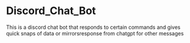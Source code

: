 # Discord_Chat_Bot
This is a discord chat bot that responds to certain commands and gives quick snaps of data or mirrorsresponse from chatgpt for other messages
